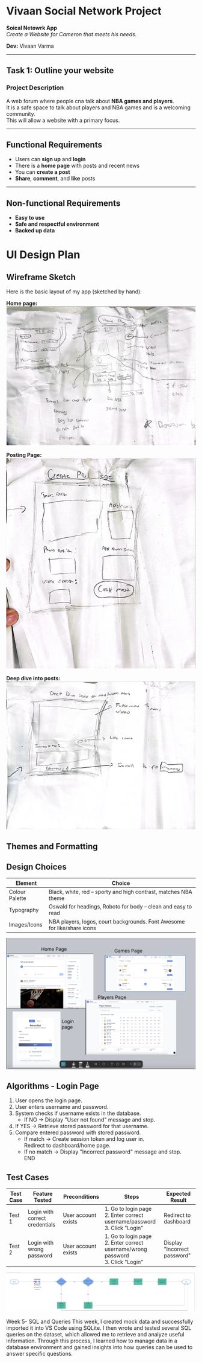 # Vivaan Social Network Project

**Soical Netowrk App**  
_Create a Website for Cameron that meets his needs._

**Dev:** Vivaan Varma

---

## Task 1: Outline your website

### Project Description

A web forum where people cna talk about **NBA games and players**.  
It is a safe space to talk about players and NBA games and is a welcoming community.  
This will allow a website with a primary focus.

---

## Functional Requirements

- Users can **sign up** and **login**
- There is a **home page** with posts and recent news
- You can **create a post**
- **Share**, **comment**, and **like** posts

---

## Non-functional Requirements

- **Easy to use**
- **Safe and respectful environment**
- **Backed up data**

# UI Design Plan

## Wireframe Sketch

Here is the basic layout of my app (sketched by hand):

**Home page:**  
![Wireframe Sketch](images/wireframe1.png)

**Posting Page:**  
![Wireframe Sketch](images/wireframe2.png)

**Deep dive into posts:**  
![Wireframe Sketch](images/wireframe3.png)

## Themes and Formatting

## Design Choices

| Element         | Choice                                                                 |
|----------------|------------------------------------------------------------------------|
| Colour Palette | Black, white, red – sporty and high contrast, matches NBA theme        |
| Typography     | Oswald for headings, Roboto for body – clean and easy to read          |
| Images/Icons   | NBA players, logos, court backgrounds. Font Awesome for like/share icons |

![Figma Wireframe](images/figmawire1.png)

## Algorithms - Login Page

1. User opens the login page.
2. User enters username and password.
3. System checks if username exists in the database.
   - If NO → Display "User not found" message and stop.
4. If YES → Retrieve stored password for that username.
5. Compare entered password with stored password.
   - If match → Create session token and log user in.  
     Redirect to dashboard/home page.
   - If no match → Display "Incorrect password" message and stop.  
END

## Test Cases

| Test Case  | Feature Tested | Preconditions | Steps | Expected Result |
|--------------|---------------|---------------|-------|-----------------|
| Test 1 | Login with correct credentials | User account exists | 1. Go to login page<br>2. Enter correct username/password<br>3. Click "Login" | Redirect to dashboard |
| Test 2 | Login with wrong password | User account exists | 1. Go to login page<br>2. Enter correct username/wrong password<br>3. Click "Login" | Display "Incorrect password" |

<img src="images/flowchart3.png" alt="Login Flowchart" width="800"/>


Week 5- SQL and Queries
This week, I created mock data and successfully imported it into VS Code using SQLite. I then wrote and tested several SQL queries on the dataset, which allowed me to retrieve and analyze useful information. Through this process, I learned how to manage data in a database environment and gained insights into how queries can be used to answer specific questions.